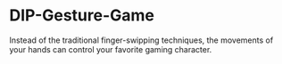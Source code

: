 # DIP-Gesture-Game
Instead of the traditional finger-swipping techniques, the movements of your hands can control your favorite gaming character.
